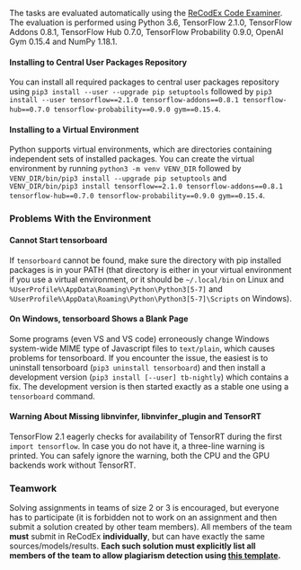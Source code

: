 The tasks are evaluated automatically using the [ReCodEx Code
Examiner](https://recodex.mff.cuni.cz/). The evaluation is
performed using Python 3.6, TensorFlow 2.1.0, TensorFlow Addons 0.8.1,
TensorFlow Hub 0.7.0, TensorFlow Probability 0.9.0, OpenAI Gym 0.15.4
and NumPy 1.18.1.

#### Installing to Central User Packages Repository

You can install all required packages to central user packages repository using
`pip3 install --user --upgrade pip setuptools` followed by
`pip3 install --user tensorflow==2.1.0 tensorflow-addons==0.8.1
tensorflow-hub==0.7.0 tensorflow-probability==0.9.0 gym==0.15.4`.

#### Installing to a Virtual Environment

Python supports virtual environments, which are directories containing
independent sets of installed packages. You can create the virtual environment
by running `python3 -m venv VENV_DIR` followed by
`VENV_DIR/bin/pip3 install --upgrade pip setuptools` and
`VENV_DIR/bin/pip3 install tensorflow==2.1.0 tensorflow-addons==0.8.1
tensorflow-hub==0.7.0 tensorflow-probability==0.9.0 gym==0.15.4`.

### Problems With the Environment

#### Cannot Start tensorboard

If `tensorboard` cannot be found, make sure the directory with pip installed
packages is in your PATH (that directory is either in your virtual environment
if you use a virtual environment, or it should be `~/.local/bin` on Linux
and `%UserProfile%\AppData\Roaming\Python\Python3[5-7]` and
`%UserProfile%\AppData\Roaming\Python\Python3[5-7]\Scripts` on Windows).

#### On Windows, tensorboard Shows a Blank Page

Some programs (even VS and VS code) erroneously change Windows system-wide MIME
type of Javascript files to `text/plain`, which causes problems for tensorboard.
If you encounter the issue, the easiest is to uninstall tensorboard (`pip3
uninstall tensorboard`) and then install a development version (`pip3 install
[--user] tb-nightly`) which contains a fix. The development version is then
started exactly as a stable one using a `tensorboard` command.

#### Warning About Missing libnvinfer, libnvinfer_plugin and TensorRT

TensorFlow 2.1 eagerly checks for availability of TensorRT during the first
`import tensorflow`. In case you do not have it, a three-line warning is printed.
You can safely ignore the warning, both the CPU and the GPU backends work without TensorRT.

### Teamwork

Solving assignments in teams of size 2 or 3 is encouraged, but everyone has to
participate (it is forbidden not to work on an assignment and then submit
a solution created by other team members). All members of the team
**must** submit in ReCodEx **individually**, but can have exactly the same
sources/models/results. **Each such solution must explicitly list all
members of the team to allow plagiarism detection using
[this template](https://github.com/ufal/npfl114/tree/master/labs/team_description.py).**
